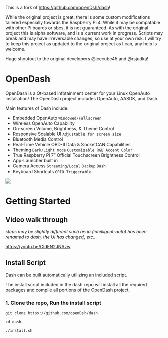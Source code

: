 This is a fork of https://github.com/openDsh/dash!

While the original project is great, there is some custom modifications tailered especially towards the Raspberry Pi 4. 
While it may be compatable with other Pi boards or sbcs, it is not guaranteed.
As with the original project this is alpha software, and is a current work in progress. Scripts may break and may have irreversable changes, so use at your own risk.
I will try to keep this project as updated to the original project as I can, any help is welcome.

Huge shoutout to the original developers @icecube45 and @rsjudka!

# OpenDash

OpenDash is a Qt-based infotainment center for your Linux OpenAuto installation!
The OpenDash project includes OpenAuto, AASDK, and Dash.

Main features of Dash include:

*	Embedded OpenAuto `Windowed/Fullscreen`
*	Wireless OpenAuto Capability
*	On-screen Volume, Brightness, & Theme Control
*	Responsive Scalable UI `Adjustable for screen size`
*	Bluetooth Media Control
*	Real-Time Vehicle OBD-II Data & SocketCAN Capabilities
*	Theming `Dark/Light mode` `Customizable RGB Accent Color`
*	True Raspberry Pi 7” Official Touchscreen Brightness Control
*	App-Launcher built in
*	Camera Access `Streaming/Local` `Backup` `Dash`
*	Keyboard Shortcuts `GPIO Triggerable`

![](docs/imgs/opendash-ui.gif)

# Getting Started

## Video walk through
_steps may be slightly different such as ia (intelligent-auto) has been renamed to dash, the UI has changed, etc..._

https://youtu.be/CIdEN2JNAzw

## Install Script

Dash can be built automatically utilizing an included script.

The install script included in the dash repo will install all the required packages and compile all portions of the OpenDash project.

### 1. Clone the repo, Run the install script
```
git clone https://github.com/openDsh/dash

cd dash

./install.sh
```
